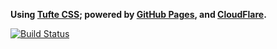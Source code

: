 **Using [Tufte CSS](https://edwardtufte.github.io/tufte-css/); powered by [GitHub Pages](https://pages.github.com/), and [CloudFlare](https://www.cloudflare.com/).**

[![Build Status](https://travis-ci.org/abremges/abremges.github.io.svg)](https://travis-ci.org/abremges/abremges.github.io)
